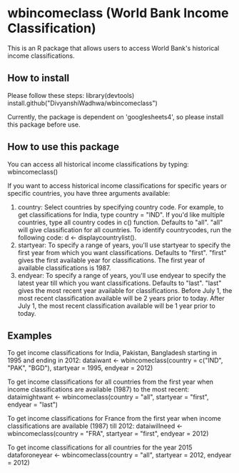 # wbincomeclass (World Bank Income Classification)
This is an R package that allows users to access World Bank's historical income classifications.

## How to install
Please follow these steps:
library(devtools)
install.github("DivyanshiWadhwa/wbincomeclass")

Currently, the package is dependent on 'googlesheets4', so please install this package before use.

## How to use this package
You can access all historical income classifications by typing:
wbincomeclass()

If you want to access historical income classifications for specific years or specific countries, you have three arguments available:
1. country: Select countries by specifying country code. For example, to get classifications for India, type country = "IND". If you'd like multiple countries, type all country codes in c() function. Defaults to "all". "all" will give classification for all countries. To identify countrycodes, run the following code: d <- displaycountrylist().
2. startyear: To specify a range of years, you'll use startyear to specify the first year from which you want classifications. Defaults to "first". "first" gives the first available year for classifications. The first year of available classifications is 1987.
3.  endyear: To specify a range of years, you'll use endyear to specify the latest year till which you want classifications. Defaults to "last". "last" gives the most recent year available for classifications. Before July 1, the most recent classification available will be 2 years prior to today. After July 1, the most recent classification available will be 1 year prior to today.

## Examples
To get income classifications for India, Pakistan, Bangladesh starting in 1995 and ending in 2012:
dataiwant <- wbincomeclass(country = c("IND", "PAK", "BGD"), startyear = 1995, endyear = 2012)

To get income classifications for all countries from the first year when income classifications are available (1987) to the most recent:
dataimightwant <- wbincomeclass(country = "all", startyear = "first", endyear = "last")

To get income classifications for France from the first year when income classifications are available (1987) till 2012:
dataiwillneed <- wbincomeclass(country = "FRA", startyear = "first", endyear = 2012)

To get income classifications for all countries for the year 2015
dataforoneyear <- wbincomeclass(country = "all", startyear = 2012, endyear = 2012)
